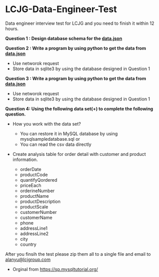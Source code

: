 # LCJG-Data-Engineer-Test
Data engineer interview test for LCJG and you need to finish it within 12 hours.

**Question 1 : Design database schema for the [data.json](https://raw.githubusercontent.com/ayking/LCJG-Data-Engineer-Test/master/data.json)**

**Question 2 : Write a program by using python to get the data from [data.json](https://raw.githubusercontent.com/ayking/LCJG-Data-Engineer-Test/master/data.json)**
  - Use networok request
  - Store data in sqlite3 by using the database designed in Question 1

**Question 3 : Write a program by using python to get the data from [data.json](https://raw.githubusercontent.com/ayking/LCJG-Data-Engineer-Test/master/data.json)**
  - Use networok request
  - Store data in sqlite3 by using the database designed in Question 1


**Question 4: Using the following data set(+) to complete the following question.**


- How you work with the data set?
  - You can restore it in MySQL database by using mysqlsampledatabase.sql or
  - You can read the csv data directly
 

- Create analysis table for order detail with customer and product information.

  - orderDate 
  - productCode 
  - quantifyQordered 
  - priceEach
  - orderineNumber 
  - productName 
  - productDescription 
  - productScale 
  - customerNumber 
  - customerName 
  - phone 
  - addressLine1
  - addressLine2 
  - city 
  - country


After you finsih the test please zip them all to a single file and email to alanyu@lcjgroup.com



+ Orginal from https://sp.mysqltutorial.org/
